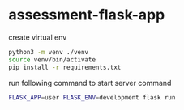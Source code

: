 # assessment-flask-app

create virtual env

``` sh
python3 -m venv ./venv
source venv/bin/activate
pip install -r requirements.txt
```

run following command to start server command
``` sh
FLASK_APP=user FLASK_ENV=development flask run
```